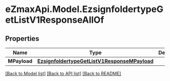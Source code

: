 
# eZmaxApi.Model.EzsignfoldertypeGetListV1ResponseAllOf

## Properties

Name | Type | Description | Notes
------------ | ------------- | ------------- | -------------
**MPayload** | [**EzsignfoldertypeGetListV1ResponseMPayload**](EzsignfoldertypeGetListV1ResponseMPayload.md) |  | 

[[Back to Model list]](../README.md#documentation-for-models)
[[Back to API list]](../README.md#documentation-for-api-endpoints)
[[Back to README]](../README.md)

